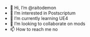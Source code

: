 - 👋 Hi, I’m @raitodemon
- 👀 I’m interested in Postscriptum
- 🌱 I’m currently learning UE4
- 💞️ I’m looking to collaborate on mods
- 📫 How to reach me no

<!---
raitodemon/raitodemon is a ✨ special ✨ repository because its `README.md` (this file) appears on your GitHub profile.
You can click the Preview link to take a look at your changes.
--->
